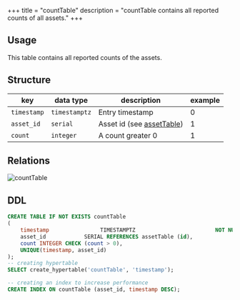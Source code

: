 +++
title = "countTable"
description = "countTable contains all reported counts of all assets."
+++

## Usage

This table contains all reported counts of the assets.

## Structure

| key         | data type     | description                                | example |
|-------------|---------------|--------------------------------------------|---------|
| `timestamp` | `timestamptz` | Entry timestamp                            | 0       |
| `asset_id`  | `serial`      | Asset id (see [assetTable](../assettable)) | 1       |
| `count`     | `integer`     | A count greater 0                          | 1       |


## Relations

![countTable](/images/architecture/datamodel/database/counttable.png)

## DDL
```sql
CREATE TABLE IF NOT EXISTS countTable
(
    timestamp                TIMESTAMPTZ                         NOT NULL,
    asset_id            SERIAL REFERENCES assetTable (id),
    count INTEGER CHECK (count > 0),
    UNIQUE(timestamp, asset_id)
);
-- creating hypertable
SELECT create_hypertable('countTable', 'timestamp');

-- creating an index to increase performance
CREATE INDEX ON countTable (asset_id, timestamp DESC);
```
